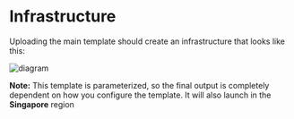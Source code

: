 # Infrastructure

Uploading the main template should create an infrastructure that looks like this:

![diagram](https://raw.githubusercontent.com/zzenonn/CloudformationTemplates/master/infrastructure/__assets/diagram.png)

**Note:** This template is parameterized, so the final output is completely dependent on how you configure the template. It will also launch in the **Singapore** region
